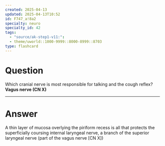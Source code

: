 ```yaml
---
created: 2025-04-13
updated: 2025-04-13T10:52
id: F747_a!8a2
specialty: neuro
specialty_id: 42
tags:
  - "source/ak-step1-v11:": 
  - theme/uworld::1000-9999::8000-8999::8703
type: flashcard
---
```


# Question
Which cranial nerve is most responsible for talking and the cough reflex?    **Vagus nerve (CN X)**

---

# Answer
A thin layer of mucosa overlying the piriform recess is all that protects the superficially coursing internal laryngeal nerve, a branch of the superior laryngeal nerve (part of the vagus nerve [CN X])